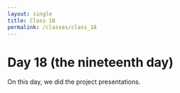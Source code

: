 ```yaml
---
layout: single
title: Class 18
permalink: /classes/class_18
---
```


# Day 18 (the nineteenth day)

On this day, we did the project presentations.
